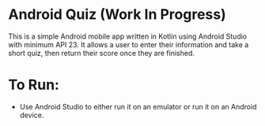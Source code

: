 # Android Quiz (Work In Progress)
This is a simple Android mobile app written in Kotlin using Android Studio with minimum API 23. It allows a user to enter their information and take a short quiz, then return their score once they are finished.

# To Run:
- Use Android Studio to either run it on an emulator or run it on an Android device.
